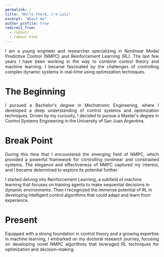 ```yaml
---
permalink: /
title: "Hello there, I'm Luis"
excerpt: "About me"
author_profile: true
redirect_from: 
  - /about/
  - /about.html
---
```


<p style='text-align: justify;'> 
 I am a young engineer and researcher specializing in Nonlinear Model Predictive Control (NMPC) and Reinforcement Learning (RL). The last few years I have been working in the way to combine control theory and machine learning.
 I became fascinated by the challenges of controlling complex dynamic systems in real-time using optimization techniques.
 </p>

The Beginning 
======
<p style='text-align: justify;'> 
I pursued a Bachelor's degree in Mechatronic Engineering, where I developed a deep understanding of control systems and optimization techniques. 
Driven by my curiosity, I decided to pursue a Master's degree in Control Systems Engineering in the University of San Juan Argentina. 
 </p>


Break Point
======
<p style='text-align: justify;'> 
During this time that I encountered the emerging field of NMPC, which provided a powerful framework for controlling nonlinear and constrained systems. The elegance and effectiveness of NMPC captured my interest, and I became determined to explore its potential further.

I started delving into Reinforcement Learning, a subfield of machine learning that focuses on training agents to make sequential decisions in dynamic environments. Then I recognized the immense potential of RL in developing intelligent control algorithms that could adapt and learn from experience.
 </p>

Present
======
<p style='text-align: justify;'> 
Equipped with a strong foundation in control theory and a growing expertise in machine learning, I embarked on my doctoral research journey, focusing on developing novel NMPC algorithms that leveraged RL techniques for optimization and decision-making. 
 </p>
